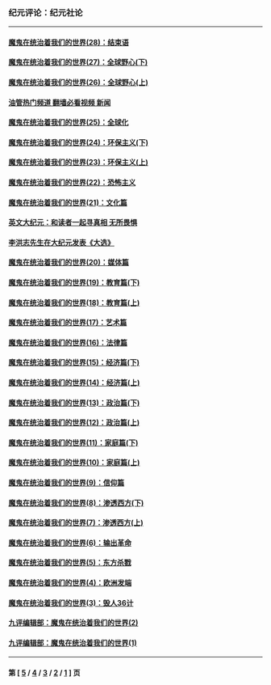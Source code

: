 ### 纪元评论：纪元社论
---
#### [魔鬼在统治着我们的世界(28)：结束语](../../pages/nsc422/n10936246.md?03220330) 
#### [魔鬼在统治着我们的世界(27)：全球野心(下)](../../pages/nsc422/n10928319.md?03220330) 
#### [魔鬼在统治着我们的世界(26)：全球野心(上)](../../pages/nsc422/n10900318.md?03220330) 
#### [油管热门频道 翻墙必看视频 新闻](ok?03220330)
#### [魔鬼在统治着我们的世界(25)：全球化](../../pages/nsc422/n10788205.md?03220330) 
#### [魔鬼在统治着我们的世界(24)：环保主义(下)](../../pages/nsc422/n10695307.md?03220330) 
#### [魔鬼在统治着我们的世界(23)：环保主义(上)](../../pages/nsc422/n10688613.md?03220330) 
#### [魔鬼在统治着我们的世界(22)：恐怖主义](../../pages/nsc422/n10614727.md?03220330) 
#### [魔鬼在统治着我们的世界(21)：文化篇](../../pages/nsc422/n10597706.md?03220330) 
#### [英文大纪元：和读者一起寻真相 无所畏惧](../../pages/nsc422/n12542027.md?03220330) 
#### [李洪志先生在大纪元发表《大选》](../../pages/nsc422/n12534746.md?03220330) 
#### [魔鬼在统治着我们的世界(20)：媒体篇](../../pages/nsc422/n10586579.md?03220330) 
#### [魔鬼在统治着我们的世界(19)：教育篇(下)](../../pages/nsc422/n10564808.md?03220330) 
#### [魔鬼在统治着我们的世界(18)：教育篇(上)](../../pages/nsc422/n10526970.md?03220330) 
#### [魔鬼在统治着我们的世界(17)：艺术篇](../../pages/nsc422/n10499093.md?03220330) 
#### [魔鬼在统治着我们的世界(16)：法律篇](../../pages/nsc422/n10485969.md?03220330) 
#### [魔鬼在统治着我们的世界(15)：经济篇(下)](../../pages/nsc422/n10469975.md?03220330) 
#### [魔鬼在统治着我们的世界(14)：经济篇(上)](../../pages/nsc422/n10457370.md?03220330) 
#### [魔鬼在统治着我们的世界(13)：政治篇(下)](../../pages/nsc422/n10448270.md?03220330) 
#### [魔鬼在统治着我们的世界(12)：政治篇(上)](../../pages/nsc422/n10444576.md?03220330) 
#### [魔鬼在统治着我们的世界(11)：家庭篇(下)](../../pages/nsc422/n10440961.md?03220330) 
#### [魔鬼在统治着我们的世界(10)：家庭篇(上)](../../pages/nsc422/n10435448.md?03220330) 
#### [魔鬼在统治着我们的世界(9)：信仰篇](../../pages/nsc422/n10432159.md?03220330) 
#### [魔鬼在统治着我们的世界(8)：渗透西方(下)](../../pages/nsc422/n10429603.md?03220330) 
#### [魔鬼在统治着我们的世界(7)：渗透西方(上)](../../pages/nsc422/n10426013.md?03220330) 
#### [魔鬼在统治着我们的世界(6)：输出革命](../../pages/nsc422/n10421536.md?03220330) 
#### [魔鬼在统治着我们的世界(5)：东方杀戮](../../pages/nsc422/n10417707.md?03220330) 
#### [魔鬼在统治着我们的世界(4)：欧洲发端](../../pages/nsc422/n10414890.md?03220330) 
#### [魔鬼在统治着我们的世界(3)：毁人36计](../../pages/nsc422/n10411583.md?03220330) 
#### [九评编辑部：魔鬼在统治着我们的世界(2)](../../pages/nsc422/n10410036.md?03220330) 
#### [九评编辑部：魔鬼在统治着我们的世界(1)](../../pages/nsc422/n10406825.md?03220330) 

---
#### 第 [ [5](./5.md?03220330) / [4](./4.md?03220330) / [3](./3.md?03220330) / [2](./2.md?03220330) / [1](./1.md?03220330) ] 页
